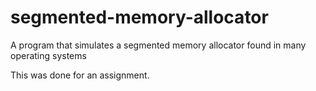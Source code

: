 # segmented-memory-allocator
A program that simulates a segmented memory allocator found in many operating systems

This was done for an assignment.
